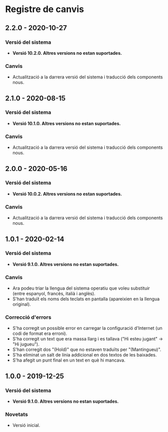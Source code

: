 # Registre de canvis

## 2.2.0 - 2020-10-27
### Versió del sistema
- **Versió 10.2.0. Altres versions no estan suportades.**
### Canvis
- Actualització a la darrera versió del sistema i traducció dels components nous.

## 2.1.0 - 2020-08-15
### Versió del sistema
- **Versió 10.1.0. Altres versions no estan suportades.**
### Canvis
- Actualització a la darrera versió del sistema i traducció dels components nous.

## 2.0.0 - 2020-05-16
### Versió del sistema
- **Versió 10.0.2. Altres versions no estan suportades.**
### Canvis
- Actualització a la darrera versió del sistema i traducció dels components nous.


## 1.0.1 - 2020-02-14
### Versió del sistema
- **Versió 9.1.0. Altres versions no estan suportades.**
### Canvis
- Ara podeu triar la llengua del sistema operatiu que voleu substituir (entre espanyol, francès, italià i anglès).
- S'han traduït els noms dels teclats en pantalla (apareixien en la llengua original).
### Correcció d'errors
- S'ha corregit un possible error en carregar la configuració d'Internet (un codi de format era erroni).
- S'ha corregit un text que era massa llarg i es tallava ("Hi esteu jugant" -> "Hi jugueu").
- S'han corregit dos "(Hold)" que no estaven traduïts per "(Mantingueu)".
- S'ha eliminat un salt de línia addicional en dos textos de les baixades.
- S'ha afegit un punt final en un text en què hi mancava.

## 1.0.0 - 2019-12-25
### Versió del sistema
- **Versió 9.1.0. Altres versions no estan suportades.**
### Novetats
- Versió inicial.

